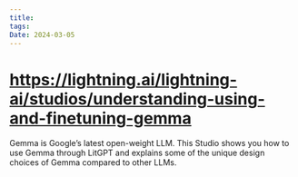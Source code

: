 ```yaml
---
title: 
tags: 
Date: 2024-03-05
---
```


# https://lightning.ai/lightning-ai/studios/understanding-using-and-finetuning-gemma

Gemma is Google’s latest open-weight LLM. This Studio shows you how to use Gemma through LitGPT and explains some of the unique design choices of Gemma compared to other LLMs.